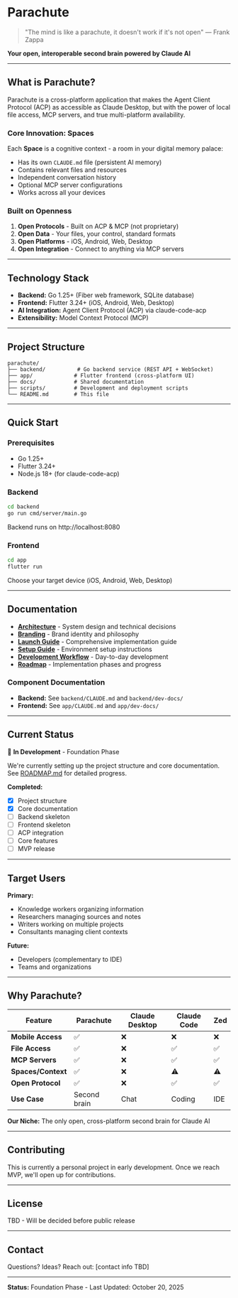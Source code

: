 # Parachute

> "The mind is like a parachute, it doesn't work if it's not open" — Frank Zappa

**Your open, interoperable second brain powered by Claude AI**

---

## What is Parachute?

Parachute is a cross-platform application that makes the Agent Client Protocol (ACP) as accessible as Claude Desktop, but with the power of local file access, MCP servers, and true multi-platform availability.

### Core Innovation: Spaces

Each **Space** is a cognitive context - a room in your digital memory palace:

- Has its own `CLAUDE.md` file (persistent AI memory)
- Contains relevant files and resources
- Independent conversation history
- Optional MCP server configurations
- Works across all your devices

### Built on Openness

1. **Open Protocols** - Built on ACP & MCP (not proprietary)
2. **Open Data** - Your files, your control, standard formats
3. **Open Platforms** - iOS, Android, Web, Desktop
4. **Open Integration** - Connect to anything via MCP servers

---

## Technology Stack

- **Backend:** Go 1.25+ (Fiber web framework, SQLite database)
- **Frontend:** Flutter 3.24+ (iOS, Android, Web, Desktop)
- **AI Integration:** Agent Client Protocol (ACP) via claude-code-acp
- **Extensibility:** Model Context Protocol (MCP)

---

## Project Structure

```
parachute/
├── backend/          # Go backend service (REST API + WebSocket)
├── app/             # Flutter frontend (cross-platform UI)
├── docs/            # Shared documentation
├── scripts/         # Development and deployment scripts
└── README.md        # This file
```

---

## Quick Start

### Prerequisites

- Go 1.25+
- Flutter 3.24+
- Node.js 18+ (for claude-code-acp)

### Backend

```bash
cd backend
go run cmd/server/main.go
```

Backend runs on http://localhost:8080

### Frontend

```bash
cd app
flutter run
```

Choose your target device (iOS, Android, Web, Desktop)

---

## Documentation

- **[Architecture](ARCHITECTURE.md)** - System design and technical decisions
- **[Branding](docs/BRANDING.md)** - Brand identity and philosophy
- **[Launch Guide](docs/LAUNCH-GUIDE.md)** - Comprehensive implementation guide
- **[Setup Guide](docs/SETUP.md)** - Environment setup instructions
- **[Development Workflow](docs/DEVELOPMENT-WORKFLOW.md)** - Day-to-day development
- **[Roadmap](docs/ROADMAP.md)** - Implementation phases and progress

### Component Documentation

- **Backend:** See `backend/CLAUDE.md` and `backend/dev-docs/`
- **Frontend:** See `app/CLAUDE.md` and `app/dev-docs/`

---

## Current Status

🚧 **In Development** - Foundation Phase

We're currently setting up the project structure and core documentation. See [ROADMAP.md](docs/ROADMAP.md) for detailed progress.

**Completed:**
- [x] Project structure
- [x] Core documentation
- [ ] Backend skeleton
- [ ] Frontend skeleton
- [ ] ACP integration
- [ ] Core features
- [ ] MVP release

---

## Target Users

**Primary:**
- Knowledge workers organizing information
- Researchers managing sources and notes
- Writers working on multiple projects
- Consultants managing client contexts

**Future:**
- Developers (complementary to IDE)
- Teams and organizations

---

## Why Parachute?

| Feature | Parachute | Claude Desktop | Claude Code | Zed |
|---------|-----------|---------------|-------------|-----|
| **Mobile Access** | ✅ | ❌ | ❌ | ❌ |
| **File Access** | ✅ | ❌ | ✅ | ✅ |
| **MCP Servers** | ✅ | ❌ | ✅ | ✅ |
| **Spaces/Context** | ✅ | ❌ | ⚠️ | ⚠️ |
| **Open Protocol** | ✅ | ❌ | ✅ | ✅ |
| **Use Case** | Second brain | Chat | Coding | IDE |

**Our Niche:** The only open, cross-platform second brain for Claude AI

---

## Contributing

This is currently a personal project in early development. Once we reach MVP, we'll open up for contributions.

---

## License

TBD - Will be decided before public release

---

## Contact

Questions? Ideas? Reach out: [contact info TBD]

---

**Status:** Foundation Phase - Last Updated: October 20, 2025

